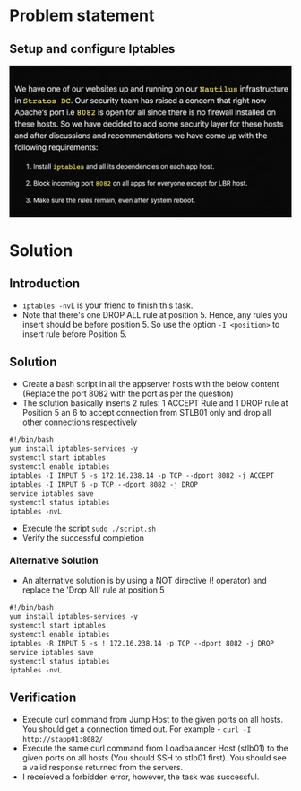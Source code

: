 # Problem statement
## Setup and configure Iptables



![iptables](./images/IPtables%20Installation%20And%20Configuration-.png)



# Solution

## Introduction
* `iptables -nvL` is your friend to finish this task. 
* Note that there's one DROP ALL rule at position 5. Hence, any rules you insert should be before position 5. So use the option `-I <position>` to insert rule before Position 5. 
 

## Solution
* Create a bash script in all the appserver hosts with the below content (Replace the port 8082 with the port as per the question)
* The solution basically inserts 2 rules: 1 ACCEPT Rule and 1 DROP rule at Position 5 an 6 to accept connection from STLB01 only and drop all other connections respectively
```UNIX
#!/bin/bash
yum install iptables-services -y
systemctl start iptables
systemctl enable iptables
iptables -I INPUT 5 -s 172.16.238.14 -p TCP --dport 8082 -j ACCEPT
iptables -I INPUT 6 -p TCP --dport 8082 -j DROP
service iptables save
systemctl status iptables
iptables -nvL
 ```  
* Execute the script `sudo ./script.sh`
* Verify the successful completion

### Alternative Solution
* An alternative solution is by using a NOT directive (! operator) and replace the 'Drop All' rule at position 5
```UNIX
#!/bin/bash
yum install iptables-services -y
systemctl start iptables
systemctl enable iptables
iptables -R INPUT 5 -s ! 172.16.238.14 -p TCP --dport 8082 -j DROP
service iptables save
systemctl status iptables
iptables -nvL
 ``` 

## Verification
* Execute curl command from Jump Host to the given ports on all hosts. You should get a connection timed out. For example - `curl -I http://stapp01:8082/`
* Execute the same curl command from Loadbalancer Host (stlb01) to the given ports on all hosts (You should SSH to stlb01 first). You should see a valid response returned from the servers.
* I receieved a forbidden error, however, the task was successful.

